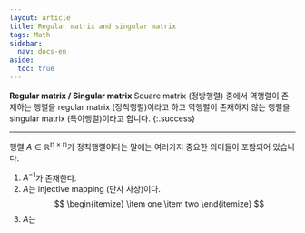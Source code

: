 ```yaml
---
layout: article
title: Regular matrix and singular matrix
tags: Math
sidebar:
  nav: docs-en
aside:
  toc: true
---
```


**Regular matrix / Singular matrix**
Square matrix (정방행렬) 중에서 역행렬이 존재하는 행렬을 regular matrix (정칙행렬)이라고 하고 역행렬이 존재하지 않는 행렬을 singular matrix (특이행렬)이라고 합니다.
{:.success}

<!--more-->

---

행렬 $A \in \mathbb{R^{n \times n}}$가 정칙행렬이다는 말에는 여러가지 중요한 의미들이 포함되어 있습니다.

1. $A^{-1}$가 존재한다.
2. $A$는 injective mapping (단사 사상)이다.
    $$
    \begin{itemize}
    \item one
    \item two
    \end{itemize}
    $$
3. $A$는
